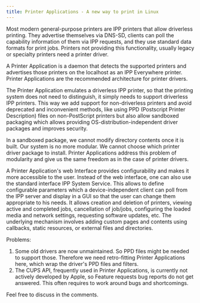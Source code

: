 ```yaml
---
title: Printer Applications - A new way to print in Linux
---
```

Most modern general-purpose printers are IPP printers that allow driverless printing. They advertise themselves via DNS-SD, clients can poll the capability information of them via IPP requests, and they use standard data formats for print jobs. Printers not providing this functionality, usually legacy or specialty printers need a printer driver.

A Printer Application is a daemon that detects the supported printers and advertises those printers on the localhost as an IPP Everywhere printer. Printer Applications are the recommended architecture for printer drivers.

The Printer Application emulates a driverless IPP printer, so that the printing system does not need to distinguish, it simply needs to support driverless IPP printers. This way we add support for non-driverless printers and avoid deprecated and inconvenient methods, like using PPD (Postscript Printer Description) files on non-PostScript printers but also allow sandboxed packaging which allows providing OS-distribution-independent driver packages and improves security.

In a sandboxed package, we cannot modify directory contents once it is built. 
Our system is no more modular. We cannot choose which printer driver package to install. Printer Applications address this problem of modularity and give us the same freedom as in the case of printer drivers.

A Printer Application's web Interface provides configurability and makes it more accessible to the user. Instead of the web interface, one can also use the standard interface IPP System Service. This allows to define configurable parameters which a device-independent client can poll from the IPP server and display in a GUI so that the user can change them appropriate to his needs. It allows creation and deletion of printers, viewing active and completed jobs, cancellation of job/jobs, configuring the loaded media and network settings, requesting software updates, etc. The underlying mechanism involves adding custom pages and contents using callbacks, static resources, or external files and directories.

Problems:

1. Some old drivers are now unmaintained. So PPD files might be needed to support those. Therefore we need retro-fitting Printer Applications here, which wrap the driver's PPD files and filters.
2. The CUPS API, frequently used in Printer Applications, is currently not actively developed by Apple, so Feature requests bug reports do not get answered. This often requires to work around bugs and shortcomings.

Feel free to discuss in the comments.
